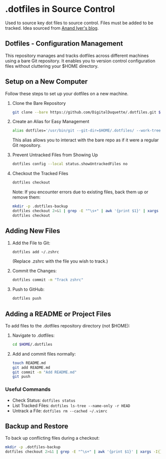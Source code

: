 # .dotfiles in Source Control

Used to source key dot files to source control. Files must be added to be tracked. Idea sourced from [Anand Iyer's blog](https://www.anand-iyer.com/blog/2018/a-simpler-way-to-manage-your-dotfiles/).

## Dotfiles - Configuration Management

This repository manages and tracks dotfiles across different machines using a bare Git repository. It enables you to version control configuration files without cluttering your $HOME directory.

## Setup on a New Computer

Follow these steps to set up your dotfiles on a new machine.

1. Clone the Bare Repository

    ```sh
    git clone --bare https://github.com/DigitalDuquette/.dotfiles.git $HOME/.dotfiles
    ```

2. Create an Alias for Easy Management

    ```sh
    alias dotfiles='/usr/bin/git --git-dir=$HOME/.dotfiles/ --work-tree=$HOME'
    ```

    This alias allows you to interact with the bare repo as if it were a regular Git repository.

3. Prevent Untracked Files from Showing Up

    ```sh
    dotfiles config --local status.showUntrackedFiles no
    ```

4. Checkout the Tracked Files

    ```sh
    dotfiles checkout
    ```

    Note: If you encounter errors due to existing files, back them up or remove them:

    ```sh
    mkdir -p .dotfiles-backup
    dotfiles checkout 2>&1 | grep -E "^\s+" | awk '{print $1}' | xargs -I{} mv {} .dotfiles-backup/{}
    dotfiles checkout
    ```

## Adding New Files

1. Add the File to Git:

    ```sh
    dotfiles add ~/.zshrc
    ```

    (Replace .zshrc with the file you wish to track.)

2. Commit the Changes:

    ```sh
    dotfiles commit -m "Track zshrc"
    ```

3. Push to GitHub:

    ```sh
    dotfiles push
    ```

## Adding a README or Project Files

To add files to the .dotfiles repository directory (not $HOME):

1. Navigate to .dotfiles:

    ```sh
    cd $HOME/.dotfiles
    ```

2. Add and commit files normally:

    ```sh
    touch README.md
    git add README.md
    git commit -m "Add README.md"
    git push
    ```

### Useful Commands

* Check Status: `dotfiles status`
* List Tracked Files: `dotfiles ls-tree --name-only -r HEAD`
* Untrack a File: `dotfiles rm --cached ~/.vimrc`

## Backup and Restore

To back up conflicting files during a checkout:

```sh
mkdir -p .dotfiles-backup
dotfiles checkout 2>&1 | grep -E "^\s+" | awk '{print $1}' | xargs -I{} mv {} .dotfiles-backup/{}
```
